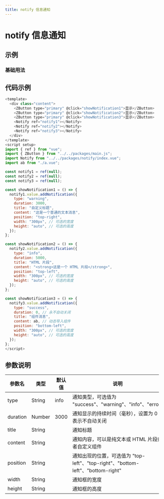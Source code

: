 ```yaml
---
title: notify 信息通知
---
```


# notify 信息通知

## 示例

### 基础用法

<Mynotify></Mynotify>

## 代码示例

```js
<template>
  <div class="content">
    <ZButton type="primary" @click="showNotification1">显示</ZButton>
    <ZButton type="primary" @click="showNotification2">显示</ZButton>
    <ZButton type="primary" @click="showNotification3">显示</ZButton>
    <Notify ref="notify1"></Notify>
    <Notify ref="notify2"></Notify>
    <Notify ref="notify3"></Notify>
  </div>
</template>
<script setup>
import { ref } from "vue";
import { ZButton } from "../../packages/main.js";
import Notify from "../../packages/notify/index.vue";
import ab from "./a.vue";

const notify1 = ref(null);
const notify2 = ref(null);
const notify3 = ref(null);

const showNotification1 = () => {
  notify1.value.addNotification({
    type: "warning",
    duration: 3000,
    title: "自定义标题",
    content: "这是一个普通的文本消息",
    position: "top-right",
    width: "300px", // 可选的宽度
    height: "auto", // 可选的高度
  });
};

const showNotification2 = () => {
  notify2.value.addNotification({
    type: "info",
    duration: 5000,
    title: "HTML 片段",
    content: "<strong>这是一个 HTML 片段</strong>",
    position: "top-left",
    width: "300px", // 可选的宽度
    height: "auto", // 可选的高度
  });
};

const showNotification3 = () => {
  notify3.value.addNotification({
    type: "success",
    duration: 0, // 永不自动关闭
    title: "组件消息",
    content: ab, // 动态导入组件
    position: "bottom-left",
    width: "300px", // 可选的宽度
    height: "auto", // 可选的高度
  });
};
</script>
```

## 参数说明

| 参数名   | 类型   | 默认值 | 说明                                                                            |
| -------- | ------ | ------ | ------------------------------------------------------------------------------- |
| type     | String | info   | 通知类型，可选值为 "success"、"warning"、"info"、"error"                        |
| duration | Number | 3000   | 通知显示的持续时间（毫秒），设置为 0 表示不自动关闭                             |
| title    | String |        | 通知标题                                                                        |
| content  | String |        | 通知内容，可以是纯文本或 HTML 片段或者自定义组件                                |
| position | String |        | 通知出现的位置，可选值为 "top-left"、"top-right"、"bottom-left"、"bottom-right" |
| width    | String |        | 通知框的宽度                                                                    |
| height   | String |        | 通知框的高度                                                                    |
